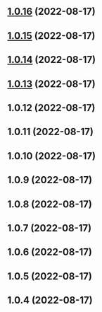 ## [1.0.16](https://github.com/banli17/template-cli-pnpm/compare/v1.0.15...v1.0.16) (2022-08-17)



## [1.0.15](https://github.com/banli17/template-cli-pnpm/compare/v1.0.14...v1.0.15) (2022-08-17)



## [1.0.14](https://github.com/banli17/template-cli-pnpm/compare/v1.0.13...v1.0.14) (2022-08-17)



## [1.0.13](https://github.com/banli17/template-cli-pnpm/compare/v1.0.12...v1.0.13) (2022-08-17)



## 1.0.12 (2022-08-17)



## 1.0.11 (2022-08-17)



## 1.0.10 (2022-08-17)



## 1.0.9 (2022-08-17)



## 1.0.8 (2022-08-17)



## 1.0.7 (2022-08-17)



## 1.0.6 (2022-08-17)



## 1.0.5 (2022-08-17)



## 1.0.4 (2022-08-17)



